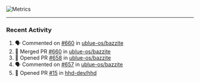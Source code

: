 ![Metrics](https://metrics.lecoq.io/KyleGospo?template=classic&base=header%2C%20activity%2C%20community%2C%20repositories%2C%20metadata&base.indepth=false&base.hireable=false&base.skip=false&config.timezone=America%2FLos_Angeles)

---
### Recent Activity
<!--START_SECTION:activity-->
1. 🗣 Commented on [#660](https://github.com/ublue-os/bazzite/pull/660#issuecomment-1880138845) in [ublue-os/bazzite](https://github.com/ublue-os/bazzite)
2. 🎉 Merged PR [#660](https://github.com/ublue-os/bazzite/pull/660) in [ublue-os/bazzite](https://github.com/ublue-os/bazzite)
3. 💪 Opened PR [#658](https://github.com/ublue-os/bazzite/pull/658) in [ublue-os/bazzite](https://github.com/ublue-os/bazzite)
4. 🗣 Commented on [#657](https://github.com/ublue-os/bazzite/issues/657#issuecomment-1879937311) in [ublue-os/bazzite](https://github.com/ublue-os/bazzite)
5. 💪 Opened PR [#15](https://github.com/hhd-dev/hhd/pull/15) in [hhd-dev/hhd](https://github.com/hhd-dev/hhd)
<!--END_SECTION:activity-->
